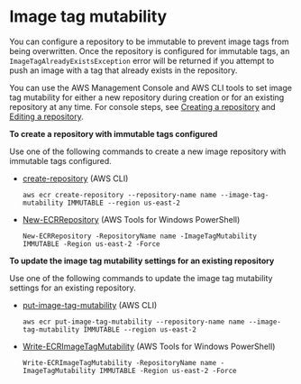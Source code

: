 # Image tag mutability<a name="image-tag-mutability"></a>

You can configure a repository to be immutable to prevent image tags from being overwritten\. Once the repository is configured for immutable tags, an `ImageTagAlreadyExistsException` error will be returned if you attempt to push an image with a tag that already exists in the repository\.

You can use the AWS Management Console and AWS CLI tools to set image tag mutability for either a new repository during creation or for an existing repository at any time\. For console steps, see [Creating a repository](repository-create.md) and [Editing a repository](repository-edit.md)\.

**To create a repository with immutable tags configured**

Use one of the following commands to create a new image repository with immutable tags configured\.
+ [create\-repository](https://docs.aws.amazon.com/cli/latest/reference/ecr/create-repository.html) \(AWS CLI\)

  ```
  aws ecr create-repository --repository-name name --image-tag-mutability IMMUTABLE --region us-east-2
  ```
+ [New\-ECRRepository](https://docs.aws.amazon.com/powershell/latest/reference/items/New-ECRRepository.html) \(AWS Tools for Windows PowerShell\)

  ```
  New-ECRRepository -RepositoryName name -ImageTagMutability IMMUTABLE -Region us-east-2 -Force
  ```

**To update the image tag mutability settings for an existing repository**

Use one of the following commands to update the image tag mutability settings for an existing repository\.
+ [put\-image\-tag\-mutability](https://docs.aws.amazon.com/cli/latest/reference/ecr/put-image-tag-mutability.html) \(AWS CLI\)

  ```
  aws ecr put-image-tag-mutability --repository-name name --image-tag-mutability IMMUTABLE --region us-east-2
  ```
+ [Write\-ECRImageTagMutability](https://docs.aws.amazon.com/powershell/latest/reference/items/Write-ECRImageTagMutability.html) \(AWS Tools for Windows PowerShell\)

  ```
  Write-ECRImageTagMutability -RepositoryName name -ImageTagMutability IMMUTABLE -Region us-east-2 -Force
  ```